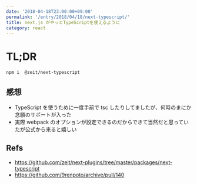 ```yaml
---
date: '2018-04-18T23:00:00+09:00'
permalink: '/entry/2018/04/18/next-typescript/'
title: next.js がやっとTypeScriptを使えるように
category: react
---
```


# TL;DR

```sh
npm i  @zeit/next-typescript
```

## 感想

- TypeScript を使うために一度手前で tsc したりしてましたが、何時のまにか念願のサポートが入った
- 実際 webpack のオプションが設定できるのだからできて当然だと思っていたが公式から来ると嬉しい

## Refs

- <https://github.com/zeit/next-plugins/tree/master/packages/next-typescript>
- <https://github.com/9renpoto/archive/pull/140>
